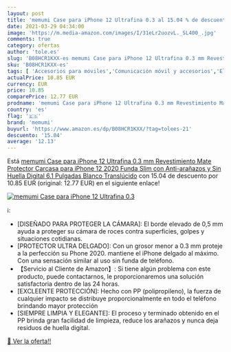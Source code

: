 ```yaml
---
layout: post
title: 'memumi Case para iPhone 12 Ultrafina 0.3 al 15.04 % de descuento'
date: 2021-03-29 04:34:00
image: 'https://m.media-amazon.com/images/I/31eLr2uozvL._SL400_.jpg'
comments: true
category: ofertas
author: 'tole.es'
slug: 'B08HCR1KXX-es memumi Case para iPhone 12 Ultrafina 0.3 mm Revestimiento...'
sku: 'B08HCR1KXX-es'
tags: [ 'Accesorios para móviles','Comunicación móvil y accesorios','Electrónica','Mantenimiento, cuidado y reparaciones de teléfonos móviles','Protectores de pantalla para móviles','iphone','memumi', ]
actualPrice: 10.85 EUR
currency: EUR
price: 10.85
comparePrice: 12.77 EUR
prodname: 'memumi Case para iPhone 12 Ultrafina 0.3 mm Revestimiento Mate Protector Carcasa para iPhone 12 2020 Funda Slim con Anti-arañazos y Sin Huella Digital 6.1 Pulgadas Blanco Translúcido'
country: 'es'
flag: '🇪🇸'
brand: 'memumi'
buyurl: 'https://www.amazon.es/dp/B08HCR1KXX/?tag=tolees-21'
descuento: '15.04'
average: '12.13'
---
```


Está [memumi Case para iPhone 12 Ultrafina 0.3 mm Revestimiento Mate Protector Carcasa para iPhone 12 2020 Funda Slim con Anti-arañazos y Sin Huella Digital 6.1 Pulgadas Blanco Translúcido](https://www.amazon.es/dp/B08HCR1KXX/?tag=tolees-21) con 15.04 de descuento por 10.85 EUR (original: 12.77 EUR) en el siguiente enlace!

[![memumi Case para iPhone 12 Ultrafina 0.3](https://m.media-amazon.com/images/I/31eLr2uozvL._SL400_.jpg)](https://www.amazon.es/dp/B08HCR1KXX/?tag=tolees-21)

ℹ️:

- [DISEÑADO PARA PROTEGER LA CÁMARA]: El borde elevado de 0,5 mm ayuda a proteger su cámara de roces contra superficies, golpes y situaciones cotidianas.
- [PROTECTOR ULTRA DELGADO]: Con un grosor menor a 0.3 mm proteje a la perfección su Phone 2020. mantiene el iPhone delgado al máximo. Con una sensación similar al uso sin funda de teléfono.
- 【Servicio al Cliente de Amazon】: Si tiene algún problema con este producto, puede contactarnos, le proporcionaremos una solución satisfactoria dentro de las 24 horas.
- [EXCLEENTE PROTECCIÓN]: Hecho con PP (polipropileno), la fuerza de cualquier impacto se distribuye proporcionalmente en todo el teléfono brindando mayor protección
- [SIEMPRE LIMPIA Y ELEGANTE]: El proceso y terminado obtenido en el PP brinda gran facilidad de limpieza, reduce los arañazos y nunca deja residuos de huella digital.

[🛒 Ver la oferta!!](https://www.amazon.es/dp/B08HCR1KXX/?tag=tolees-21)
